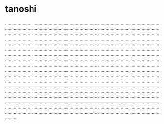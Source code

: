 # tanoshi
.................................................................................................................................................................................................................................................................................................................................................................................................................................................................................................................................................................................................................................................................................................................................................................................................................................................................................................................................................................................................................................................................................................................................................................................................................................................................................................................................................................................................................................................................................................................................................................................................................................................................................................................................................................................................................................................................................................................................................................................................................................................................................................................................................................................................................................................................................................................................